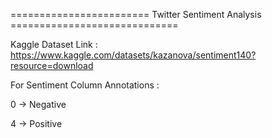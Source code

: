 ========================  Twitter Sentiment Analysis  =============================

Kaggle Dataset Link : https://www.kaggle.com/datasets/kazanova/sentiment140?resource=download

For Sentiment Column Annotations :

0  -> Negative

4  ->  Positive 

